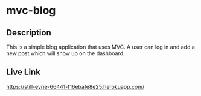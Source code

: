 # mvc-blog

## Description

This is a simple blog application that uses MVC. A user can log in and add a new post which will show up on the dashboard. 




## Live Link 
https://still-eyrie-66441-f16ebafe8e25.herokuapp.com/






